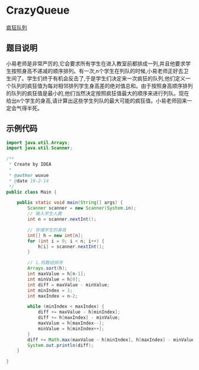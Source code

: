 # CrazyQueue
[疯狂队列](https://www.nowcoder.com/practice/d996665fbd5e41f89c8d280f84968ee1?tpId=90&tqId=30786&tPage=1&rp=1&ru=/ta/2018test&qru=/ta/2018test/question-ranking)
## 题目说明
小易老师是非常严厉的,它会要求所有学生在进入教室前都排成一列,并且他要求学生按照身高不递减的顺序排列。有一次,n个学生在列队的时候,小易老师正好去卫生间了。学生们终于有机会反击了,于是学生们决定来一次疯狂的队列,他们定义一个队列的疯狂值为每对相邻排列学生身高差的绝对值总和。由于按照身高顺序排列的队列的疯狂值是最小的,他们当然决定按照疯狂值最大的顺序来进行列队。现在给出n个学生的身高,请计算出这些学生列队的最大可能的疯狂值。小易老师回来一定会气得半死。
## 示例代码
``` java
import java.util.Arrays;
import java.util.Scanner;

/**
 * Create by IDEA
 *
 * @author wuxue
 * @date 19-2-14
 */
public class Main {

    public static void main(String[] args) {
        Scanner scanner = new Scanner(System.in);
        // 输入学生人数
        int n = scanner.nextInt();

        // 存储学生的身高
        int[] h = new int[n];
        for (int i = 0; i < n; i++) {
            h[i] = scanner.nextInt();
        }

        // 1.将数组排序
        Arrays.sort(h);
        int maxValue = h[n-1];
        int minValue = h[0];
        int diff = maxValue - minValue;
        int minIndex = 1;
        int maxIndex = n-2;

        while (minIndex < maxIndex) {
            diff += maxValue - h[minIndex];
            diff += h[maxIndex] - minValue;
            maxValue = h[maxIndex--];
            minValue = h[minIndex++];
        }
        diff += Math.max(maxValue - h[minIndex], h[maxIndex] - minValue);
        System.out.println(diff);
    }

}

```
